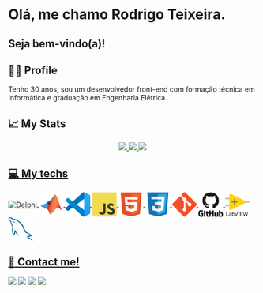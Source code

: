 # Olá, me chamo Rodrigo Teixeira.
## Seja bem-vindo(a)!

## :frowning_man:	Profile
<p>Tenho 30 anos, sou um desenvolvedor front-end com formação técnica em Informática e graduação em Engenharia Elétrica.</p> 

## :chart_with_upwards_trend: My Stats
<div align="center">
  <a href="https://github.com/rodrigojteixeira">
  <section>
  <img height="160em" src="https://github-readme-stats.vercel.app/api?username=rodrigojteixeira&show_icons=true&theme=chartreuse-dark&include_all_commits=true&count_private=true"/>
  <img height="160em" src="https://github-readme-stats.vercel.app/api/top-langs/?username=rodrigojteixeira&layout=compact&langs_count=10&theme=chartreuse-dark"/>
  <img height='160em' src='https://github-readme-streak-stats.herokuapp.com?user=rodrigojteixeira&theme=chartreuse-dark&date_format=j%20M%5B%20Y%5D&fire=DD0000&ring=52DD81&dates=52DD81&stroke=ABCFDD' />
  </section>
</div>

## :computer:	My techs

<div>
<img  alt="Delphi"            align="center"  height="50" width="50"  src="https://user-images.githubusercontent.com/3423282/123477765-e4013700-d5d4-11eb-876c-de9aab52153b.png"/>
<img  alt="MATLAB"            align="center"  height="50" width="50"  src="https://github.com/devicons/devicon/blob/v2.15.1/icons/matlab/matlab-original.svg"/>
<img alt="Visual Studio Code" align="center"  height="50" width="50"  src="https://github.com/devicons/devicon/blob/v2.15.1/icons/vscode/vscode-original.svg"/>
<img alt="JavaScript"         align="center"  height="50" width="50"  src="https://github.com/devicons/devicon/blob/v2.15.1/icons/javascript/javascript-original.svg"/>
<img alt="HTML 5"             align="center"  height="50" width="50"  src="https://raw.githubusercontent.com/devicons/devicon/master/icons/html5/html5-original.svg"/>
<img alt="CSS 3"              align="center"  height="50" width="50"  src="https://raw.githubusercontent.com/devicons/devicon/master/icons/css3/css3-original.svg"/>
<img alt="Git"                align="center"  height="50" width="50"  src="https://github.com/devicons/devicon/blob/v2.15.1/icons/git/git-original.svg"/>
<img alt="GitHub"             align="center"  height="50" width="50"  src="https://github.com/devicons/devicon/blob/v2.15.1/icons/github/github-original-wordmark.svg"/>
<img alt="LabVIEW"            align="center"  height="50" width="50"  src="https://github.com/devicons/devicon/blob/v2.15.1/icons/labview/labview-original-wordmark.svg"/>
<img alt="MySQL"              align="center"  height="50" width="50"  src="https://github.com/devicons/devicon/blob/v2.15.1/icons/mysql/mysql-original.svg"/>
</div>
  
## :email: Contact me!
<div>
  <a href="https://www.linkedin.com/in/rodrigojt" target="_blank"><img src="https://img.shields.io/badge/-LinkedIn-%230077B5?style=for-the-badge&logo=linkedin&logoColor=white" target="_blank"></a>
  <a href="https://api.whatsapp.com/send/?phone=5512991451906&text=Ol%C3%A1+Rodrigo+!" target="_blank"><img src="https://img.shields.io/badge/WhatsApp-25D366?style=for-the-badge&logo=whatsapp&logoColor=white" target="_blank"></a>
  <a href="mailto:rodrigojoseteixeira92+github@gmail.com"><img src="https://img.shields.io/badge/Gmail-D14836?style=for-the-badge&logo=gmail&logoColor=white" target="_blank"></a>
  <a href="https://t.me/rodrigojt92" target="_blank"><img src="https://img.shields.io/badge/Telegram-2CA5E0?style=for-the-badge&logo=telegram&logoColor=white" target="_blank"></a>  
</div>
